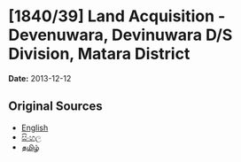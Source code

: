 # [1840/39] Land Acquisition - Devenuwara, Devinuwara D/S Division, Matara District

**Date:** 2013-12-12

## Original Sources

- [English](https://documents.gov.lk/view/extra-gazettes/2013/12/1840-39_E.pdf)
- [සිංහල](https://documents.gov.lk/view/extra-gazettes/2013/12/1840-39_S.pdf)
- [தமிழ்](https://documents.gov.lk/view/extra-gazettes/2013/12/1840-39_T.pdf)
